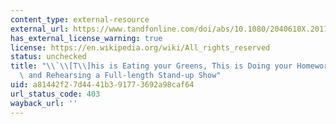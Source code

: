 ```yaml
---
content_type: external-resource
external_url: https://www.tandfonline.com/doi/abs/10.1080/2040610X.2017.1344477
has_external_license_warning: true
license: https://en.wikipedia.org/wiki/All_rights_reserved
status: unchecked
title: "\\`\\[T\\]his is Eating your Greens, This is Doing your Homework\xB4: Writing\
  \ and Rehearsing a Full-length Stand-up Show"
uid: a81442f2-7d44-41b3-9177-3692a98caf64
url_status_code: 403
wayback_url: ''
---
```

